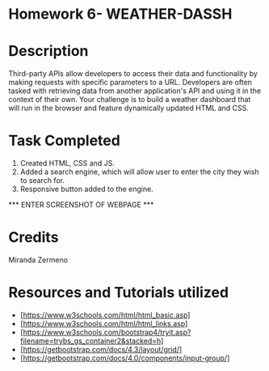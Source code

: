 # Homework 6- WEATHER-DASSH

# Description 

Third-party APIs allow developers to access their data and functionality by making requests with specific parameters to a URL. Developers are often tasked with retrieving data from another application's API and using it in the context of their own. Your challenge is to build a weather dashboard that will run in the browser and feature dynamically updated HTML and CSS.

# Task Completed

1. Created HTML, CSS and JS. 
2. Added a search engine, which will allow user to enter the city they wish to search for. 
3. Responsive button added to the engine. 

*** ENTER SCREENSHOT OF WEBPAGE ***

# Credits 
Miranda Zermeno

# Resources and Tutorials utilized 

* [https://www.w3schools.com/html/html_basic.asp]
* [https://www.w3schools.com/html/html_links.asp]
* [https://www.w3schools.com/bootstrap4/tryit.asp?filename=trybs_gs_container2&stacked=h]
* [https://getbootstrap.com/docs/4.3/layout/grid/]
* [https://getbootstrap.com/docs/4.0/components/input-group/]


